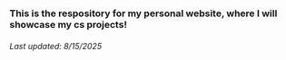 ### This is the respository for my personal website, where I will showcase my cs projects!
###### Last updated: 8/15/2025
